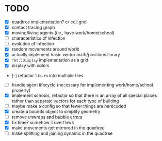 # TODO

- [X] quadtree implementation? or cell grid
- [X] contact tracing graph
- [X] moving/living agents (i.e., have work/home/school)
- [ ] characteristics of infection
- [ ] evolution of infection
- [X] random movements around world
- [X] actually implement basic vector math/positions library
- [X] `fmt::Display` implementation as a grid
- [X] display with colors
- [-] refactor `lib.rs` into multiple files
- [ ] handle agent lifecycle (necessary for implementing work/home/school properly)
- [X] implement schools, refactor so that there is an array of all special
  places rather than separate vectors for each type of building
- [ ] maybe make a config so that fewer things are hardcoded
- [X] create a bounds object to simplify geometry
- [ ] remove unwraps and bubble errors
- [X] fix time? somehow it overflows
- [X] make movements get mirrored in the quadtree
- [ ] make splitting and joining dynamic in the quadtree
